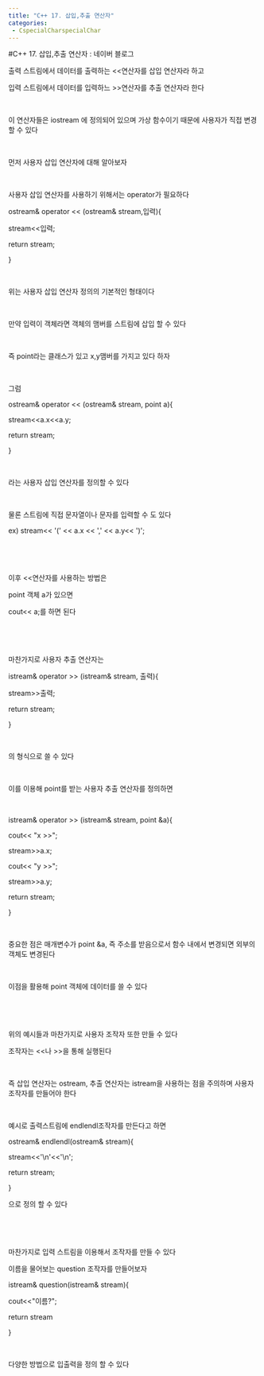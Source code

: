 ```yaml
---
title: "C++ 17. 삽입,추출 연산자"
categories:
 - CspecialCharspecialChar
---
```

#C++ 17. 삽입,추출 연산자 : 네이버 블로그
<div class="wrap_rabbit pcol2 _param(1) _postViewArea221730988941" id="post-view221730988941">
<!-- Rabbit HTML --><div class="se-viewer se-theme-default" lang="ko-KR">
<!-- SE_DOC_HEADER_END -->
<div class="se-main-container">
<div class="se-component se-text se-l-default" id="SE-e01467a2-bc75-4830-8ff5-131d84ebeecb">
<div class="se-component-content">
<div class="se-section se-section-text se-l-default">
<div class="se-module se-module-text"><!-- SE-TEXT { --><p class="se-text-paragraph se-text-paragraph-align-" id="SE-382239ca-b551-4e08-a467-226c228451ff" style=""><span class="se-fs- se-ff-" id="SE-94aa183c-cb47-45e5-a8fd-2fd7f257a4fd" style="">출력 스트림에서 데이터를 출력하는 &lt;&lt;연산자를 삽입 연산자라 하고</span></p><!-- } SE-TEXT --><!-- SE-TEXT { --><p class="se-text-paragraph se-text-paragraph-align-" id="SE-91965eec-aab7-4684-8160-64449158208b" style=""><span class="se-fs- se-ff-" id="SE-d7659af0-883f-4135-86c2-e5e9252a48ff" style="">입력 스트림에서 데이터를 입력하느 &gt;&gt;연산자를 추출 연산자라 한다</span></p><!-- } SE-TEXT --><!-- SE-TEXT { --><p class="se-text-paragraph se-text-paragraph-align-" id="SE-32439441-f287-4338-bbb1-b51b189affc8" style=""><span class="se-fs- se-ff-" id="SE-b00c4b5d-11a6-4d4d-b1e5-acdbf0ad870e" style="">​</span></p><!-- } SE-TEXT --><!-- SE-TEXT { --><p class="se-text-paragraph se-text-paragraph-align-" id="SE-389458e8-ae4c-4942-80c2-1df5fcbfc6c1" style=""><span class="se-fs- se-ff-" id="SE-a3223730-67d4-4b64-8122-75601eeca1be" style="">이 연산자들은 iostream 에 정의되어 있으며 가상 함수이기 때문에 사용자가 직접 변경할 수 있다</span></p><!-- } SE-TEXT --><!-- SE-TEXT { --><p class="se-text-paragraph se-text-paragraph-align-" id="SE-3c08554d-971f-476f-b17a-f9cb6fc354f0" style=""><span class="se-fs- se-ff-" id="SE-016117dc-f2ab-4cf9-8a7f-0ad143291e4c" style="">​</span></p><!-- } SE-TEXT --><!-- SE-TEXT { --><p class="se-text-paragraph se-text-paragraph-align-" id="SE-6b57c5fe-5e56-4ce7-9991-ba0b1668f831" style=""><span class="se-fs- se-ff-" id="SE-64a97fbc-de42-481b-86e7-b7c0edd72c7e" style="">먼저 사용자 삽입 연산자에 대해 알아보자</span></p><!-- } SE-TEXT --><!-- SE-TEXT { --><p class="se-text-paragraph se-text-paragraph-align-" id="SE-1c10fcee-085e-442f-81d0-57da0b88419c" style=""><span class="se-fs- se-ff-" id="SE-8b06a6a7-6468-40e8-9d4c-52753bac9f43" style="">​</span></p><!-- } SE-TEXT --><!-- SE-TEXT { --><p class="se-text-paragraph se-text-paragraph-align-" id="SE-3b936735-7120-46e8-9657-00018694038b" style=""><span class="se-fs- se-ff-" id="SE-b5a17c2e-9bfd-4062-9298-0d2338e2df11" style="">사용자 삽입 연산자를 사용하기 위해서는 operator가 필요하다</span></p><!-- } SE-TEXT --><!-- SE-TEXT { --><p class="se-text-paragraph se-text-paragraph-align-" id="SE-37fbd78f-431c-4972-8444-9728f5fef78f" style=""><span class="se-fs- se-ff-" id="SE-0a2f97fd-be7a-4baa-ba30-71a89f16b451" style="">ostream&amp; operator &lt;&lt; (ostream&amp; stream,입력){</span></p><!-- } SE-TEXT --><!-- SE-TEXT { --><p class="se-text-paragraph se-text-paragraph-align-" id="SE-ea219055-613c-4337-b44d-e8d2d896f87f" style=""><span class="se-fs- se-ff-" id="SE-63f91c92-626d-4f1f-a37a-881c432133d7" style="">stream&lt;&lt;입력;</span></p><!-- } SE-TEXT --><!-- SE-TEXT { --><p class="se-text-paragraph se-text-paragraph-align-" id="SE-62aa2a45-e94a-4371-a8ef-df1c8fb40e28" style=""><span class="se-fs- se-ff-" id="SE-aafb35b1-3eb1-4ba8-899a-89b11135be2e" style=""> return stream;</span></p><!-- } SE-TEXT --><!-- SE-TEXT { --><p class="se-text-paragraph se-text-paragraph-align-" id="SE-3b8b1f8c-2141-495a-9947-457f8994ce3c" style=""><span class="se-fs- se-ff-" id="SE-c981fea1-42d8-40bd-8c93-f36511ca7aa3" style="">}</span></p><!-- } SE-TEXT --><!-- SE-TEXT { --><p class="se-text-paragraph se-text-paragraph-align-" id="SE-b24c9610-98ad-45d5-94be-c6b790dd3013" style=""><span class="se-fs- se-ff-" id="SE-60d25bf3-7958-40dc-9425-1480182437ee" style="">​</span></p><!-- } SE-TEXT --><!-- SE-TEXT { --><p class="se-text-paragraph se-text-paragraph-align-" id="SE-a80ecfcd-2ece-4e1f-b315-f59bdee77fa5" style=""><span class="se-fs- se-ff-" id="SE-4d1be94b-9fe8-4c6e-9b1d-e05439aecbce" style="">위는 사용자 삽입 연산자 정의의 기본적인 형태이다</span></p><!-- } SE-TEXT --><!-- SE-TEXT { --><p class="se-text-paragraph se-text-paragraph-align-" id="SE-f198f898-336d-46c0-9ba1-480a9c29dbcb" style=""><span class="se-fs- se-ff-" id="SE-6a676d78-638e-436d-b2f5-56aeefadb102" style="">​</span></p><!-- } SE-TEXT --><!-- SE-TEXT { --><p class="se-text-paragraph se-text-paragraph-align-" id="SE-2b4d5da2-ffaf-4af7-af35-5f37bd4ce98a" style=""><span class="se-fs- se-ff-" id="SE-36748192-91f4-43c7-87d0-95d3e84e8628" style="">만약 입력이 객체라면 객체의 맴버를 스트림에 삽입 할 수 있다</span></p><!-- } SE-TEXT --><!-- SE-TEXT { --><p class="se-text-paragraph se-text-paragraph-align-" id="SE-cc89e29f-ff2a-46b8-bd9c-cbbecad447bb" style=""><span class="se-fs- se-ff-" id="SE-deefca67-c498-4e89-955a-878bc5a02fd2" style="">​</span></p><!-- } SE-TEXT --><!-- SE-TEXT { --><p class="se-text-paragraph se-text-paragraph-align-" id="SE-1daa2ed9-28a2-4c64-ada0-efebcc7b34c8" style=""><span class="se-fs- se-ff-" id="SE-b5786c79-f481-48cb-a3e9-16ed008c2238" style="">즉 point라는 클래스가 있고 x,y맴버를 가지고 있다 하자</span></p><!-- } SE-TEXT --><!-- SE-TEXT { --><p class="se-text-paragraph se-text-paragraph-align-" id="SE-f8a096a8-db40-42ef-bb4e-a0897162412f" style=""><span class="se-fs- se-ff-" id="SE-c96a9dc1-31a7-4f5c-b542-c792ec9cae5a" style="">​</span></p><!-- } SE-TEXT --><!-- SE-TEXT { --><p class="se-text-paragraph se-text-paragraph-align-" id="SE-ccab27e6-fdb7-40d1-a3f2-bff886f19acb" style=""><span class="se-fs- se-ff-" id="SE-3d9cc76f-3014-4f16-ab46-9bf665ca8d50" style="">그럼 </span></p><!-- } SE-TEXT --><!-- SE-TEXT { --><p class="se-text-paragraph se-text-paragraph-align-" id="SE-e2cec492-295e-4b52-9e88-ae08cb0e275c" style=""><span class="se-fs- se-ff-" id="SE-0aec47f0-fb77-495d-9e19-53e1d5dd77aa" style="">ostream&amp; operator &lt;&lt; (ostream&amp; stream, point a){</span></p><!-- } SE-TEXT --><!-- SE-TEXT { --><p class="se-text-paragraph se-text-paragraph-align-" id="SE-bc36b310-efd2-4481-b502-2a2685deb316" style=""><span class="se-fs- se-ff-" id="SE-062898fd-bc47-41f5-b401-452d18fadddd" style="">stream&lt;&lt;a.x&lt;&lt;a.y;</span></p><!-- } SE-TEXT --><!-- SE-TEXT { --><p class="se-text-paragraph se-text-paragraph-align-" id="SE-230f0563-13d8-4c38-97b1-09bbb3bbe666" style=""><span class="se-fs- se-ff-" id="SE-6307ed56-c503-4a69-820d-3bcee447b5a0" style=""> return stream;</span></p><!-- } SE-TEXT --><!-- SE-TEXT { --><p class="se-text-paragraph se-text-paragraph-align-" id="SE-759b3234-7399-432f-9be9-b2c256b21b42" style=""><span class="se-fs- se-ff-" id="SE-a6fce101-a385-4cb5-8092-72e3e3a8cfe9" style="">}</span></p><!-- } SE-TEXT --><!-- SE-TEXT { --><p class="se-text-paragraph se-text-paragraph-align-" id="SE-7962f38e-fe40-479c-964b-556f9d53c605" style=""><span class="se-fs- se-ff-" id="SE-c16338cf-b4d6-42e4-9365-0e07649474d0" style="">​</span></p><!-- } SE-TEXT --><!-- SE-TEXT { --><p class="se-text-paragraph se-text-paragraph-align-" id="SE-5af2dd2f-5d9a-433a-8d08-f71b08dec792" style=""><span class="se-fs- se-ff-" id="SE-06324233-4be1-4830-9ac7-0ea86e01fba5" style="">라는 사용자 삽입 연산자를 정의할 수 있다</span></p><!-- } SE-TEXT --><!-- SE-TEXT { --><p class="se-text-paragraph se-text-paragraph-align-" id="SE-33a37d2a-ff84-464c-8043-9969ef74ac88" style=""><span class="se-fs- se-ff-" id="SE-d4a601c4-5be5-4077-a509-8d2eb9353d7f" style="">​</span></p><!-- } SE-TEXT --><!-- SE-TEXT { --><p class="se-text-paragraph se-text-paragraph-align-" id="SE-4f34e4bb-4cbc-4715-834b-f98cd2109700" style=""><span class="se-fs- se-ff-" id="SE-a65a6f07-e5ee-4536-8afb-37d8e40febbb" style="">물론 스트림에 직접 문자열이나 문자를 입력할 수 도 있다</span></p><!-- } SE-TEXT --><!-- SE-TEXT { --><p class="se-text-paragraph se-text-paragraph-align-" id="SE-e1b61e0c-7bd9-4a47-a1ca-e3012b40bf5e" style=""><span class="se-fs- se-ff-" id="SE-98154fb7-d33e-4fa0-8305-5a14c9ac7f15" style="">ex) stream&lt;&lt; '(' &lt;&lt; a.x &lt;&lt; ',' &lt;&lt; a.y&lt;&lt; ')';</span></p><!-- } SE-TEXT --><!-- SE-TEXT { --><p class="se-text-paragraph se-text-paragraph-align-" id="SE-212b51dd-139e-4677-a1c6-2248eedd16ae" style=""><span class="se-fs- se-ff-" id="SE-0ce019b8-c327-492f-8ef2-e7a4c5784510" style="">​</span></p><!-- } SE-TEXT --><!-- SE-TEXT { --><p class="se-text-paragraph se-text-paragraph-align-" id="SE-8abc623b-0ff7-4334-9f3c-51eda8811044" style=""><span class="se-fs- se-ff-" id="SE-986125b8-f33c-462d-b084-6d38ae56ae9d" style="">​</span></p><!-- } SE-TEXT --><!-- SE-TEXT { --><p class="se-text-paragraph se-text-paragraph-align-" id="SE-0e8dcccb-c0e7-4772-bbc8-49d04d6711a1" style=""><span class="se-fs- se-ff-" id="SE-15769c4e-5205-471c-b278-a569516c25b5" style="">이후 &lt;&lt;연산자를 사용하는 방법은</span></p><!-- } SE-TEXT --><!-- SE-TEXT { --><p class="se-text-paragraph se-text-paragraph-align-" id="SE-5ea998c5-dbee-48ea-9db9-627f3417c85d" style=""><span class="se-fs- se-ff-" id="SE-628e13d8-22c1-4db3-82e1-a7896231426e" style="">point 객체 a가 있으면</span></p><!-- } SE-TEXT --><!-- SE-TEXT { --><p class="se-text-paragraph se-text-paragraph-align-" id="SE-095d3600-b386-4b92-909d-7c4f5babdca1" style=""><span class="se-fs- se-ff-" id="SE-3b383e4a-7e75-4244-b4bb-b321c16feeb2" style="">cout&lt;&lt; a;를 하면 된다</span></p><!-- } SE-TEXT --><!-- SE-TEXT { --><p class="se-text-paragraph se-text-paragraph-align-" id="SE-0468647d-fbf4-482e-84d5-1f22b50b8269" style=""><span class="se-fs- se-ff-" id="SE-5f00fe04-e3c5-41ea-89cd-47de477df57c" style="">​</span></p><!-- } SE-TEXT --><!-- SE-TEXT { --><p class="se-text-paragraph se-text-paragraph-align-" id="SE-8504fa10-51c7-4252-bd6f-9da304d38ab3" style=""><span class="se-fs- se-ff-" id="SE-9f2ac328-917c-4325-a6c9-91ec5ffcdc7d" style="">​</span></p><!-- } SE-TEXT --><!-- SE-TEXT { --><p class="se-text-paragraph se-text-paragraph-align-" id="SE-9a078271-fb97-4fb3-b034-eb84a40b44f7" style=""><span class="se-fs- se-ff-" id="SE-3ed95519-9832-4abd-b928-27274e827aeb" style="">마찬가지로 사용자 추출 연산자는</span></p><!-- } SE-TEXT --><!-- SE-TEXT { --><p class="se-text-paragraph se-text-paragraph-align-" id="SE-e054b36a-62ce-491e-bfc5-feb6debbada9" style=""><span class="se-fs- se-ff-" id="SE-3107d630-0fee-4028-8db2-d64199275b9e" style="">istream&amp; operator &gt;&gt; (istream&amp; stream, 출력){</span></p><!-- } SE-TEXT --><!-- SE-TEXT { --><p class="se-text-paragraph se-text-paragraph-align-" id="SE-db19d1d7-c514-4151-b01a-0e58eb3e528b" style=""><span class="se-fs- se-ff-" id="SE-90240338-4a19-42c3-a14a-ea23a8f2b7b0" style="">stream&gt;&gt;출력;</span></p><!-- } SE-TEXT --><!-- SE-TEXT { --><p class="se-text-paragraph se-text-paragraph-align-" id="SE-8eb2071f-77ba-4d7c-babd-d98fde553a7e" style=""><span class="se-fs- se-ff-" id="SE-d408e6b4-c295-493e-bdb0-f1a0e9c357b0" style=""> return stream;</span></p><!-- } SE-TEXT --><!-- SE-TEXT { --><p class="se-text-paragraph se-text-paragraph-align-" id="SE-7a2dd2a4-ba5f-4a62-a3cf-6a829dd5d391" style=""><span class="se-fs- se-ff-" id="SE-882374f6-e5c8-46cd-958d-b2cb69cbbcce" style="">}</span></p><!-- } SE-TEXT --><!-- SE-TEXT { --><p class="se-text-paragraph se-text-paragraph-align-" id="SE-9d235780-4fae-4b1e-95d6-7ce399335922" style=""><span class="se-fs- se-ff-" id="SE-9d853f5b-7b04-402e-9501-36f985d28945" style="">​</span></p><!-- } SE-TEXT --><!-- SE-TEXT { --><p class="se-text-paragraph se-text-paragraph-align-" id="SE-8ae40f49-4391-4d07-b278-c51454ce6f15" style=""><span class="se-fs- se-ff-" id="SE-3cabd9bc-08b7-4e39-a169-b4be4c75cd05" style="">의 형식으로 쓸 수 있다</span></p><!-- } SE-TEXT --><!-- SE-TEXT { --><p class="se-text-paragraph se-text-paragraph-align-" id="SE-b7cc24d1-63c9-46be-85fe-76ff71dc11d8" style=""><span class="se-fs- se-ff-" id="SE-3137dfb0-d4e6-48d4-8ffa-74b2660e7dbe" style="">​</span></p><!-- } SE-TEXT --><!-- SE-TEXT { --><p class="se-text-paragraph se-text-paragraph-align-" id="SE-3556c67f-3ce9-4af1-ae9e-ac65db832e52" style=""><span class="se-fs- se-ff-" id="SE-8be57300-25e7-4430-9f22-c527f6ed3a28" style="">이를 이용해 point를 받는 사용자 추출 연산자를 정의하면</span></p><!-- } SE-TEXT --><!-- SE-TEXT { --><p class="se-text-paragraph se-text-paragraph-align-" id="SE-72d23ba9-5e8a-4f01-a2dc-0362f3b137aa" style=""><span class="se-fs- se-ff-" id="SE-dbac1292-6d1e-4d7e-b063-9673f799e3af" style="">​</span></p><!-- } SE-TEXT --><!-- SE-TEXT { --><p class="se-text-paragraph se-text-paragraph-align-" id="SE-61088c9e-26b5-42a5-ae07-f9e70c7426d2" style=""><span class="se-fs- se-ff-" id="SE-f1947340-6de3-4b49-ba4f-9986b858edb8" style="">istream&amp; operator &gt;&gt; (istream&amp; stream, point &amp;a){</span></p><!-- } SE-TEXT --><!-- SE-TEXT { --><p class="se-text-paragraph se-text-paragraph-align-" id="SE-8f68aa4a-71bc-4271-b42c-923ec4e06fe7" style=""><span class="se-fs- se-ff-" id="SE-0bd13c2c-40ca-4f9e-ba14-41e5d8a1de76" style="">cout&lt;&lt; "x &gt;&gt;";</span></p><!-- } SE-TEXT --><!-- SE-TEXT { --><p class="se-text-paragraph se-text-paragraph-align-" id="SE-c4ed8ec9-18eb-4765-a4e3-a26a64c9029a" style=""><span class="se-fs- se-ff-" id="SE-9e6763e9-9616-43b2-b095-cacb1fcc8b3d" style="">stream&gt;&gt;a.x;</span></p><!-- } SE-TEXT --><!-- SE-TEXT { --><p class="se-text-paragraph se-text-paragraph-align-" id="SE-cfb0cee6-7362-4d26-afe3-70c7398786d2" style=""><span class="se-fs- se-ff-" id="SE-b4113eed-5be3-4565-8a12-423aaaec87b9" style="">cout&lt;&lt; "y &gt;&gt;";</span></p><!-- } SE-TEXT --><!-- SE-TEXT { --><p class="se-text-paragraph se-text-paragraph-align-" id="SE-5d9f971c-3754-4e37-92b3-fa7b9393ec8a" style=""><span class="se-fs- se-ff-" id="SE-cfa2e384-4e4a-4bb5-8ff4-2931be892437" style="">stream&gt;&gt;a.y;</span></p><!-- } SE-TEXT --><!-- SE-TEXT { --><p class="se-text-paragraph se-text-paragraph-align-" id="SE-f2b4be0d-3506-47dd-b01f-4de88a85ad9c" style=""><span class="se-fs- se-ff-" id="SE-f742ecad-329f-4a14-a518-630d4173dc5f" style=""> return stream;</span></p><!-- } SE-TEXT --><!-- SE-TEXT { --><p class="se-text-paragraph se-text-paragraph-align-" id="SE-d458ccf9-7390-4705-8d80-0d70aa638233" style=""><span class="se-fs- se-ff-" id="SE-290ab1ce-b6fc-4803-9f53-f7b8956ea6aa" style="">}</span></p><!-- } SE-TEXT --><!-- SE-TEXT { --><p class="se-text-paragraph se-text-paragraph-align-" id="SE-98f91633-3e21-41f2-a94f-ba0b6a524433" style=""><span class="se-fs- se-ff-" id="SE-421468da-012f-4e67-a663-02be5e72ff69" style="">​</span></p><!-- } SE-TEXT --><!-- SE-TEXT { --><p class="se-text-paragraph se-text-paragraph-align-" id="SE-ec5fdb2c-6e22-4ea1-b8f4-49c5f53584cb" style=""><span class="se-fs- se-ff-" id="SE-93fe26f7-1cad-4ad7-b443-005464c70539" style="">중요한 점은 매개변수가 point &amp;a, 즉 주소를 받음으로서 함수 내에서 변경되면 외부의 객체도 변경된다</span></p><!-- } SE-TEXT --><!-- SE-TEXT { --><p class="se-text-paragraph se-text-paragraph-align-" id="SE-d687e378-c60f-42a2-8ce1-01f583a27e01" style=""><span class="se-fs- se-ff-" id="SE-908f8baf-ec24-4f04-99ce-91e238db18e1" style="">​</span></p><!-- } SE-TEXT --><!-- SE-TEXT { --><p class="se-text-paragraph se-text-paragraph-align-" id="SE-d30d8463-4640-4dc8-8224-fabc3c6bfcc1" style=""><span class="se-fs- se-ff-" id="SE-d46c2847-f03a-43a2-838d-fb9da924b5bc" style="">이점을 활용해 point 객체에 데이터를 쓸 수 있다</span></p><!-- } SE-TEXT --><!-- SE-TEXT { --><p class="se-text-paragraph se-text-paragraph-align-" id="SE-93df50e7-07eb-4ca9-8d2a-f1e2fce8e585" style=""><span class="se-fs- se-ff-" id="SE-163eb581-a737-4247-82ad-b177c9757cae" style="">​</span></p><!-- } SE-TEXT --><!-- SE-TEXT { --><p class="se-text-paragraph se-text-paragraph-align-" id="SE-424842df-a0fe-48e2-a379-63647a37d9c6" style=""><span class="se-fs- se-ff-" id="SE-4dae7061-ff95-46be-9ef7-7c6fd8ebe840" style="">​</span></p><!-- } SE-TEXT --><!-- SE-TEXT { --><p class="se-text-paragraph se-text-paragraph-align-" id="SE-84ef1293-f4c5-4d7f-a47f-997067b0b527" style=""><span class="se-fs- se-ff-" id="SE-3ae1d6a1-b035-4518-b0fd-4e1a2100aaef" style="">위의 예시들과 마찬가지로 사용자 조작자 또한 만들 수 있다</span></p><!-- } SE-TEXT --><!-- SE-TEXT { --><p class="se-text-paragraph se-text-paragraph-align-" id="SE-3d5e3ebc-8427-420e-82c5-6365e2f66102" style=""><span class="se-fs- se-ff-" id="SE-7990287f-367e-494f-b3b3-f4b6b516f45d" style="">조작자는 &lt;&lt;나 &gt;&gt;을 통해 실행된다</span></p><!-- } SE-TEXT --><!-- SE-TEXT { --><p class="se-text-paragraph se-text-paragraph-align-" id="SE-52977904-61cd-45cd-a66a-305db02f4237" style=""><span class="se-fs- se-ff-" id="SE-48f558e9-0fa8-46dd-bef8-a3706392ee45" style="">​</span></p><!-- } SE-TEXT --><!-- SE-TEXT { --><p class="se-text-paragraph se-text-paragraph-align-" id="SE-cf3d3d82-8edf-4d2e-a95a-d14e3e285305" style=""><span class="se-fs- se-ff-" id="SE-40ff7018-6784-46af-930e-f9fb7913653f" style="">즉 삽입 연산자는 ostream, 추출 연산자는 istream을 사용하는 점을 주의하며 사용자 조작자를 만들어야 한다</span></p><!-- } SE-TEXT --><!-- SE-TEXT { --><p class="se-text-paragraph se-text-paragraph-align-" id="SE-1a8653c6-ae75-4d50-be15-0b074ee547eb" style=""><span class="se-fs- se-ff-" id="SE-3994fb8c-ed94-4d08-86e0-6589d3ebea94" style="">​</span></p><!-- } SE-TEXT --><!-- SE-TEXT { --><p class="se-text-paragraph se-text-paragraph-align-" id="SE-61afe325-895c-4fda-b35a-4b733da59ebf" style=""><span class="se-fs- se-ff-" id="SE-5dc2175f-bbed-42eb-8e57-4084d165aadc" style="">예시로 출력스트림에 endlendl조작자를 만든다고 하면</span></p><!-- } SE-TEXT --><!-- SE-TEXT { --><p class="se-text-paragraph se-text-paragraph-align-" id="SE-7859c0ee-0d98-4f71-a73c-cb44b39568fd" style=""><span class="se-fs- se-ff-" id="SE-cef55ab8-91f1-487a-9e1c-e1a836aa4ea4" style="">ostream&amp; endlendl(ostream&amp; stream){</span></p><!-- } SE-TEXT --><!-- SE-TEXT { --><p class="se-text-paragraph se-text-paragraph-align-" id="SE-84380feb-0878-4b28-b3d9-2f75ea07c271" style=""><span class="se-fs- se-ff-" id="SE-1cc8e7cd-f921-463b-8601-362c485a74ee" style=""> stream&lt;&lt;'\n'&lt;&lt;'\n';</span></p><!-- } SE-TEXT --><!-- SE-TEXT { --><p class="se-text-paragraph se-text-paragraph-align-" id="SE-202c2b06-19fc-452e-98d7-6de89f70ed27" style=""><span class="se-fs- se-ff-" id="SE-d1376981-7252-4064-b194-85183dba52a7" style=""> return stream;</span></p><!-- } SE-TEXT --><!-- SE-TEXT { --><p class="se-text-paragraph se-text-paragraph-align-" id="SE-43ca8389-ed12-4a0a-9232-930db5911c4b" style=""><span class="se-fs- se-ff-" id="SE-d206f224-7872-4f55-a292-d171c1551921" style="">}</span></p><!-- } SE-TEXT --><!-- SE-TEXT { --><p class="se-text-paragraph se-text-paragraph-align-" id="SE-dae03b7c-54a1-47a1-a755-0bc5d7e87541" style=""><span class="se-fs- se-ff-" id="SE-2a35e24d-1d13-410e-ae6a-b6f9ac087c76" style="">으로 정의 할 수 있다</span></p><!-- } SE-TEXT --><!-- SE-TEXT { --><p class="se-text-paragraph se-text-paragraph-align-" id="SE-b02c8e77-c1ff-47dd-ad58-a5bb12395e2e" style=""><span class="se-fs- se-ff-" id="SE-34d693fa-5439-4788-b66e-c4af574b1822" style="">​</span></p><!-- } SE-TEXT --><!-- SE-TEXT { --><p class="se-text-paragraph se-text-paragraph-align-" id="SE-2106e64e-7506-4eb2-b628-6d1d7acf95e3" style=""><span class="se-fs- se-ff-" id="SE-89b4eb62-abd1-4d83-a356-b6a0ee8a65a9" style="">​</span></p><!-- } SE-TEXT --><!-- SE-TEXT { --><p class="se-text-paragraph se-text-paragraph-align-" id="SE-b1d6cd7c-cec7-4c90-ad66-069f5e531fcf" style=""><span class="se-fs- se-ff-" id="SE-6ea7a409-f8ca-4916-8523-917ff19681aa" style="">마찬가지로 입력 스트림을 이용해서 조작자를 만들 수 있다</span></p><!-- } SE-TEXT --><!-- SE-TEXT { --><p class="se-text-paragraph se-text-paragraph-align-" id="SE-9c8da18e-7479-4bd3-8d08-8cc3facee48b" style=""><span class="se-fs- se-ff-" id="SE-c381ef5a-30fc-46d9-87d2-7bb57749396e" style="">이름을 물어보는 question 조작자를 만들어보자</span></p><!-- } SE-TEXT --><!-- SE-TEXT { --><p class="se-text-paragraph se-text-paragraph-align-" id="SE-9e5ae0d3-b0bc-44cc-be57-292d126d709d" style=""><span class="se-fs- se-ff-" id="SE-ca43e2e5-3979-4e69-8aa7-cd716eb4f95d" style="">istream&amp; question(istream&amp; stream){</span></p><!-- } SE-TEXT --><!-- SE-TEXT { --><p class="se-text-paragraph se-text-paragraph-align-" id="SE-9f05edf1-e975-4a9a-8096-96a58b0dbbbe" style=""><span class="se-fs- se-ff-" id="SE-2fa7b47e-ad75-4612-ae56-5a5a0b1602ce" style=""> cout&lt;&lt;"이름?";</span></p><!-- } SE-TEXT --><!-- SE-TEXT { --><p class="se-text-paragraph se-text-paragraph-align-" id="SE-bc0e8f25-0430-4238-ae35-30f3612119d2" style=""><span class="se-fs- se-ff-" id="SE-850f27f4-7417-4aae-8609-f1cfdd8c9009" style=""> return stream</span></p><!-- } SE-TEXT --><!-- SE-TEXT { --><p class="se-text-paragraph se-text-paragraph-align-" id="SE-842f1ff5-1f4c-4536-bbb1-4f6858e462c4" style=""><span class="se-fs- se-ff-" id="SE-2bee5b82-b496-4a18-a840-311a252d5c47" style="">}</span></p><!-- } SE-TEXT --><!-- SE-TEXT { --><p class="se-text-paragraph se-text-paragraph-align-" id="SE-a6647f1b-d2cb-4dc0-bade-21c33d677595" style=""><span class="se-fs- se-ff-" id="SE-fdc0b3bc-3af8-4320-b265-c678ac32fab1" style="">​</span></p><!-- } SE-TEXT --><!-- SE-TEXT { --><p class="se-text-paragraph se-text-paragraph-align-" id="SE-b4cae67a-7259-494d-97cd-4adf70501ab9" style=""><span class="se-fs- se-ff-" id="SE-486adb1a-2d2e-4c07-a9a5-0d0658b03feb" style="">다양한 방법으로 입출력을 정의 할 수 있다</span></p><!-- } SE-TEXT --></div>
</div>
</div>
</div> </div>
</div>
</div>